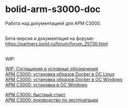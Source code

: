 # bolid-arm-s3000-doc

Работа над документацией для АРМ С3000.
<br />
<br />



Бета-версия и документация на форуме:
<br />
https://partners.bolid.ru/forum/forum_25730.html
<br />
<br />



WIP:
<br />

[WIP: Соглашения и условные обозначения](conventions.md)
<br />
[АРМ С3000: установка образов Docker в ОС Linux](docker-linux.md)
<br />
[АРМ С3000: установка образов Docker в ОС Windows](docker-windows.md)
<br />
[АРМ С3000: установка в ОС Windows](windows.md)

[АРМ С3000: быстрый старт](quick-start.md)
<br />
[АРМ С3000: руководство по эксплуатации](users-guide.md)

